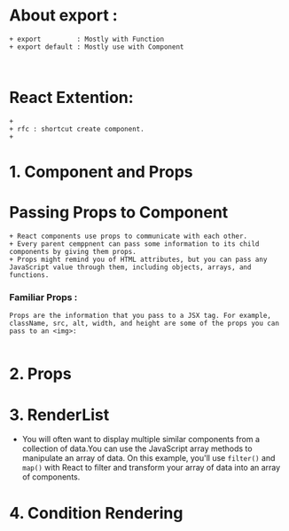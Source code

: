 # About export :
    + export         : Mostly with Function 
    + export default : Mostly use with Component

``` + import export  : How to import export in ReactJS
```

``` + export default : How to export 
```

# React Extention:
    + 
    + rfc : shortcut create component.
    + 

# 1. Component and Props 
# Passing Props to Component
    + React components use props to communicate with each other.
    + Every parent cemppnent can pass some information to its child components by giving them props.
    + Props might remind you of HTML attributes, but you can pass any JavaScript value through them, including objects, arrays, and functions.
### Familiar Props :
    Props are the information that you pass to a JSX tag. For example, className, src, alt, width, and height are some of the props you can pass to an <img>:
``` One ways data binding is throws props from Parent to Child.
```

# 2. Props 

# 3. RenderList 
+ You will often want to display multiple similar components from a collection  of data.You can use the JavaScript array methods to manipulate an array of data. On this example, you'll use ```filter()``` and ```map()``` with React to filter and transform your array of data into an array of components.

# 4. Condition Rendering 

    




    



 

